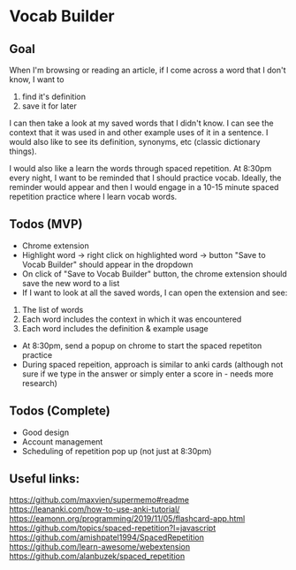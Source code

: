 # Vocab Builder

## Goal

When I'm browsing or reading an article, if I come across a word that I don't know, I want to

1. find it's definition
2. save it for later

I can then take a look at my saved words that I didn't know. I can see the context that it was used in and other example uses of it in a sentence. I would also like to see its definition, synonyms, etc (classic dictionary things).

I would also like a learn the words through spaced repetition. At 8:30pm every night, I want to be reminded that I should practice vocab. Ideally, the reminder would appear and then I would engage in a 10-15 minute spaced repetition practice where I learn vocab words.

## Todos (MVP)

- Chrome extension
- Highlight word -> right click on highlighted word -> button "Save to Vocab Builder" should appear in the dropdown
- On click of "Save to Vocab Builder" button, the chrome extension should save the new word to a list
- If I want to look at all the saved words, I can open the extension and see:

1. The list of words
2. Each word includes the context in which it was encountered
3. Each word includes the definition & example usage

- At 8:30pm, send a popup on chrome to start the spaced repetiton practice
- During spaced repeition, approach is similar to anki cards (although not sure if we type in the answer or simply enter a score in - needs more research)

## Todos (Complete)

- Good design
- Account management
- Scheduling of repetition pop up (not just at 8:30pm)

## Useful links:

https://github.com/maxvien/supermemo#readme
https://leananki.com/how-to-use-anki-tutorial/
https://eamonn.org/programming/2019/11/05/flashcard-app.html
https://github.com/topics/spaced-repetition?l=javascript
https://github.com/amishpatel1994/SpacedRepetition
https://github.com/learn-awesome/webextension
https://github.com/alanbuzek/spaced_repetition

